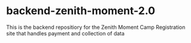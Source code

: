 # backend-zenith-moment-2.0
This is the backend repositiory for the Zenith Moment Camp Registration site that handles payment and collection of data
